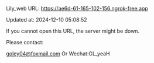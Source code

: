 Lily_web URL: https://ae6d-61-165-102-156.ngrok-free.app

Updated at: 2024-12-10 05:08:52

If you cannot open this URL, the server might be down.

Please contact: 

goley04@foxmail.com Or Wechat:GL_yeaH
